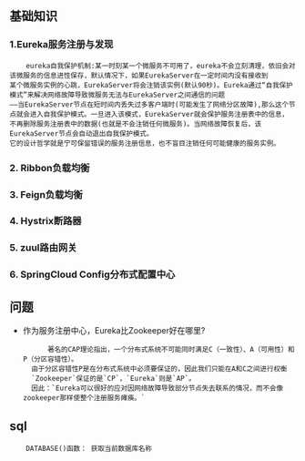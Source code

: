 

## 基础知识
### 1.Eureka服务注册与发现  
        eureka自我保护机制:某一时刻某一个微服务不可用了，eureka不会立刻清理，依旧会对该微服务的信息进性保存，默认情况下，如果EurekaServer在一定时间内没有接收到  
    某个微服务实例的心跳，EurekaServer将会注销该实例(默认90秒)。Eureka通过“自我保护模式”来解决网络故障导致微服务无法与EurekaServer之间通信的问题  
    ——当EurekaServer节点在短时间内丢失过多客户端时(可能发生了网络分区故障),那么这个节点就会进入自我保护模式。一旦进入该模式，EurekaServer就会保护服务注册表中的信息，
    不再删除服务注册表中的数据(也就是不会注销任何微服务)。当网络故障恢复后，该EurekaServer节点会自动退出自我保护模式。  
    它的设计哲学就是宁可保留错误的服务注册信息，也不盲目注销任何可能健康的服务实例。     
### 2. Ribbon负载均衡    
### 3. Feign负载均衡  
### 4. Hystrix断路器  
### 5. zuul路由网关  
### 6. SpringCloud Config分布式配置中心

## 问题
* 作为服务注册中心，Eureka比Zookeeper好在哪里?

            著名的CAP理论指出，一个分布式系统不可能同时满足C（一致性）、A（可用性）和P（分区容错性）。
        由于分区容错性P是在分布式系统中必须要保证的，因此我们只能在A和C之间进行权衡
        `Zookeeper`保证的是`CP`，`Eureka`则是`AP`。
        因此：`Eureka可以很好的应对因网络故障导致部分节点失去联系的情况，而不会像zookeeper那样使整个注册服务瘫痪。`

## sql  
```mysql
    DATABASE()函数： 获取当前数据库名称
```